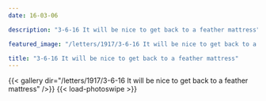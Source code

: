 ```yaml
---
date: 16-03-06

description: "3-6-16 It will be nice to get back to a feather mattress"

featured_image: "/letters/1917/3-6-16 It will be nice to get back to a feather mattress/Scan_20170422(2).jpg"

title: "3-6-16 It will be nice to get back to a feather mattress"
---
```


{{< gallery dir="/letters/1917/3-6-16 It will be nice to get back to a feather mattress" />}} {{< load-photoswipe >}}

